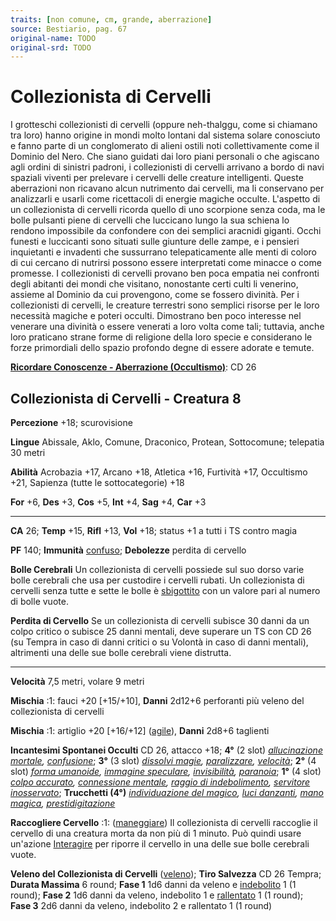 ```yaml
---
traits: [non comune, cm, grande, aberrazione]
source: Bestiario, pag. 67
original-name: TODO
original-srd: TODO
---
```


# Collezionista di Cervelli

I grotteschi collezionisti di cervelli (oppure neh-thalggu, come si chiamano tra
loro) hanno origine in mondi molto lontani dal sistema solare conosciuto e fanno
parte di un conglomerato di alieni ostili noti collettivamente come il Dominio
del Nero. Che siano guidati dai loro piani personali o che agiscano agli ordini
di sinistri padroni, i collezionisti di cervelli arrivano a bordo di navi
spaziali viventi per prelevare i cervelli delle creature intelligenti. Queste
aberrazioni non ricavano alcun nutrimento dai cervelli, ma li conservano per
analizzarli e usarli come ricettacoli di energie magiche occulte. L'aspetto di
un collezionista di cervelli ricorda quello di uno scorpione senza coda, ma le
bolle pulsanti piene di cervelli che luccicano lungo la sua schiena lo rendono
impossibile da confondere con dei semplici aracnidi giganti. Occhi funesti e
luccicanti sono situati sulle giunture delle zampe, e i pensieri inquietanti e
invadenti che sussurrano telepaticamente alle menti di coloro di cui cercano di
nutrirsi possono essere interpretati come minacce o come promesse. I
collezionisti di cervelli provano ben poca empatia nei confronti degli abitanti
dei mondi che visitano, nonostante certi culti li venerino, assieme al Dominio
da cui provengono, come se fossero divinità. Per i collezionisti di cervelli, le
creature terrestri sono semplici risorse per le loro necessità magiche e poteri
occulti. Dimostrano ben poco interesse nel venerare una divinità o essere
venerati a loro volta come tali; tuttavia, anche loro praticano strane forme di
religione della loro specie e considerano le forze primordiali dello spazio
profondo degne di essere adorate e temute.

**[Ricordare Conoscenze - Aberrazione (Occultismo)](/azioni/abilita/ricordare-conoscenze)**:
CD 26

## Collezionista di Cervelli - Creatura 8

**Percezione** +18; scurovisione

**Lingue** Abissale, Aklo, Comune, Draconico, Protean, Sottocomune; telepatia 30
metri

**Abilità** Acrobazia +17, Arcano +18, Atletica +16, Furtività +17, Occultismo
+21, Sapienza (tutte le sottocategorie) +18

**For** +6, **Des** +3, **Cos** +5, **Int** +4, **Sag** +4, **Car** +3

---

**CA** 26; **Temp** +15, **Rifl** +13, **Vol** +18; status +1 a tutti i TS
contro magia

**PF** 140; **Immunità** [confuso](/condizioni/confuso); **Debolezze** perdita
di cervello

**Bolle Cerebrali** Un collezionista di cervelli possiede sul suo dorso varie
bolle cerebrali che usa per custodire i cervelli rubati. Un collezionista di
cervelli senza tutte e sette le bolle è [sbigottito](/condizioni/sbigottito) con
un valore pari al numero di bolle vuote.

**Perdita di Cervello** Se un collezionista di cervelli subisce 30 danni da un
colpo critico o subisce 25 danni mentali, deve superare un TS con CD 26 (su
Tempra in caso di danni critici o su Volontà in caso di danni mentali),
altrimenti una delle sue bolle cerebrali viene distrutta.

---

**Velocità** 7,5 metri, volare 9 metri

**Mischia** :1: fauci +20 \[+15/+10], **Danni** 2d12+6 perforanti più veleno del
collezionista di cervelli

**Mischia** :1: artiglio +20 \[+16/+12] ([agile](/tratti/agile)), **Danni**
2d8+6 taglienti

**Incantesimi Spontanei Occulti** CD 26, attacco +18; **4°** (2 slot)
_[allucinazione mortale](/incantesimi/allucinazione-mortale),
[confusione](/incantesimi/confusione)_; **3°** (3 slot)
_[dissolvi magie](/incantesimi/dissolvi-magie),
[paralizzare](/incantesimi/paralizzare), [velocità](/incantesimi/velocita)_;
**2°** (4 slot) _[forma umanoide](/incantesimi/forma-umanoide),
[immagine speculare](/incantesimi/immagine-speculare),
[invisibilità](/incantesimi/invisibilita), [paranoia](/incantesimi/paranoia)_;
**1°** (4 slot) _[colpo accurato](/incantesimi/colpo-accurato),
[connessione mentale](/incantesimi/connessione-mentale),
[raggio di indebolimento](/incantesimi/raggio-di-indebolimento),
[servitore inosservato](/incantesimi/servitore-inosservato)_; **Trucchetti
(4°)** _[individuazione del magico](/incantesimi/individuazione-del-magico),
[luci danzanti](/incantesimi/luci-danzanti),
[mano magica](/incantesimi/mano-magica),
[prestidigitazione](/incantesimi/prestidigitazione)_

**Raccogliere Cervello** :1: ([maneggiare](/tratti/maneggiare)) Il collezionista
di cervelli raccoglie il cervello di una creatura morta da non più di 1 minuto.
Può quindi usare un'azione [Interagire](/azioni/base/interagire) per riporre il
cervello in una delle sue bolle cerebrali vuote.

**Veleno del Collezionista di Cervelli** ([veleno](/tratti/veleno)); **Tiro
Salvezza** CD 26 Tempra; **Durata Massima** 6 round; **Fase 1** 1d6 danni da
veleno e [indebolito](/condizioni/indebolito) 1 (1 round); **Fase 2** 1d6 danni
da veleno, indebolito 1 e [rallentato](/condizioni/rallentato) 1 (1 round);
**Fase 3** 2d6 danni da veleno, indebolito 2 e rallentato 1 (1 round)
